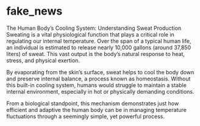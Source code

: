 # fake_news

The Human Body’s Cooling System: Understanding Sweat Production
Sweating is a vital physiological function that plays a critical role in regulating our internal temperature. Over the span of a typical human life, an individual is estimated to release nearly 10,000 gallons (around 37,850 liters) of sweat. This vast output is the body’s natural response to heat, stress, and physical exertion.

By evaporating from the skin’s surface, sweat helps to cool the body down and preserve internal balance, a process known as homeostasis. Without this built-in cooling system, humans would struggle to maintain a stable internal environment, especially in hot or physically demanding conditions.

From a biological standpoint, this mechanism demonstrates just how efficient and adaptive the human body can be in managing temperature fluctuations through a seemingly simple, yet powerful process.
